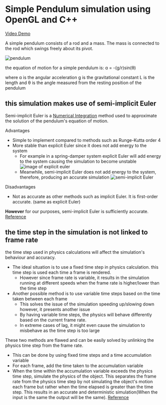 ﻿# Simple Pendulum simulation using OpenGL and C++

[Video Demo]()

A simple pendulum consists of a rod and a mass. The mass is connected to the rod which swings freely about its pivot.

![pendulum](https://s3-us-west-2.amazonaws.com/courses-images/wp-content/uploads/sites/2952/2018/01/31200740/CNX_UPhysics_15_05_SimplePend.jpg)

the equation of motion for a simple pendulum is:
ɑ = -(g/r)sin(θ)

where ɑ is the angular acceleration
g is the gravitational constant
L is the length
and θ is the angle measured from the resting position of the pendulum



## this simulation makes use of semi-implicit Euler
Semi-implicit Euler is a [Numerical Integration](https://en.wikipedia.org/wiki/Numerical_integration) method used to approximate the solution of the pendulum's equation of motion.


Advantages
* Simple to implement compared to methods such as Runge-Kutta order 4
* More stable than explicit Euler since it does not add energy to the system
  * For example in a spring-damper system explicit Euler will add energy to the system causing the simulation to become unstable
  ![image of explicit euler](https://gafferongames.com/img/game-physics/integration_basics_damped_explicit_euler.png)
  * Meanwhile, semi-implicit Euler does not add energy to the system, therefore, producing an accurate simulation
  ![semi-implicit Euler](https://gafferongames.com/img/game-physics/integration_basics_damped_semi_implicit_euler.png)

Disadvantages
* Not as accurate as other methods such as implicit Euler. It is first-order accurate. (same as explicit Euler)

**However** for our purposes, semi-implicit Euler is sufficiently accurate.
[Reference](https://gafferongames.com/post/integration_basics/)

## the time step in the simulation is not linked to frame rate
the time step used in physics calculations will affect the simulation's behaviour and accuracy.

* The ideal situation is to use a fixed time step in physics calculation. this time step is used each time a frame is rendered.
  * However since frame rate is variable, it results in the simulation running at different speeds when the frame rate is higher/lower than the time step
* Another possible method is to use variable time steps based on the time taken between each frame
  * This solves the issue of the simulation speeding up/slowing down however, it presents another issue
  * By having variable time steps, the physics will behave differently based on the current frame rate.
  * In extreme cases of lag, it might even cause the simulation to misbehave as the time step is too large

These two methods are flawed and can be easily solved by unlinking the physics time step from the frame rate.
* This can be done by using fixed time steps and a time accumulation variable
* For each frame, add the time taken to the accumulation variable
* When the time within the accumulation variable exceeds the physics time step, simulate the physics of the object.
This separates the frame rate from the physics time step by not simulating the object's motion each frame but rather when the time elapsed is greater than the time step.
This results in an accurate and deterministic simulation(When the input is the same the output will be the same).
[Reference](https://gafferongames.com/post/fix_your_timestep/)